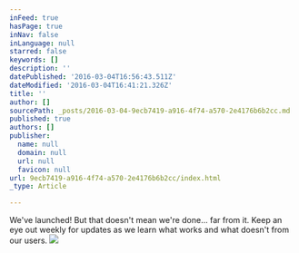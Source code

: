 ```yaml
---
inFeed: true
hasPage: true
inNav: false
inLanguage: null
starred: false
keywords: []
description: ''
datePublished: '2016-03-04T16:56:43.511Z'
dateModified: '2016-03-04T16:41:21.326Z'
title: ''
author: []
sourcePath: _posts/2016-03-04-9ecb7419-a916-4f74-a570-2e4176b6b2cc.md
published: true
authors: []
publisher:
  name: null
  domain: null
  url: null
  favicon: null
url: 9ecb7419-a916-4f74-a570-2e4176b6b2cc/index.html
_type: Article

---
```

We've launched! But that doesn't mean we're done... far from it. Keep an eye out weekly for updates as we learn what works and what doesn't from our users. ![](https://the-grid-user-content.s3-us-west-2.amazonaws.com/b2b83fe4-a67d-45ee-98ad-33ef1723c880.png)